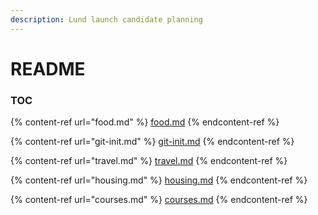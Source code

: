 ```yaml
---
description: Lund launch candidate planning
---
```


# README

### TOC

{% content-ref url="food.md" %}
[food.md](food.md)
{% endcontent-ref %}

{% content-ref url="git-init.md" %}
[git-init.md](git-init.md)
{% endcontent-ref %}

{% content-ref url="travel.md" %}
[travel.md](travel.md)
{% endcontent-ref %}

{% content-ref url="housing.md" %}
[housing.md](housing.md)
{% endcontent-ref %}

{% content-ref url="courses.md" %}
[courses.md](courses.md)
{% endcontent-ref %}
